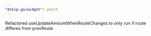 ```yaml
---
"@skip-go/widget": patch
---
```


Refactored useUpdateAmountWhenRouteChanges to only run if route differes from prevRoute
